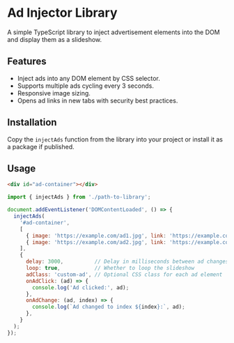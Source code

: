 # Ad Injector Library

A simple TypeScript library to inject advertisement elements into the DOM and display them as a slideshow.

## Features

- Inject ads into any DOM element by CSS selector.
- Supports multiple ads cycling every 3 seconds.
- Responsive image sizing.
- Opens ad links in new tabs with security best practices.

## Installation

Copy the `injectAds` function from the library into your project or install it as a package if published.

## Usage

```html
<div id="ad-container"></div>
```

```javascript
import { injectAds } from './path-to-library';

document.addEventListener('DOMContentLoaded', () => {
  injectAds(
    '#ad-container',
    [
      { image: 'https://example.com/ad1.jpg', link: 'https://example.com', alt: 'Ad 1' },
      { image: 'https://example.com/ad2.jpg', link: 'https://example.com', alt: 'Ad 2' },
    ],
    {
      delay: 3000,          // Delay in milliseconds between ad changes
      loop: true,           // Whether to loop the slideshow
      adClass: 'custom-ad', // Optional CSS class for each ad element
      onAdClick: (ad) => {
        console.log('Ad clicked:', ad);
      },
      onAdChange: (ad, index) => {
        console.log(`Ad changed to index ${index}:`, ad);
      },
    }
  );
});
```